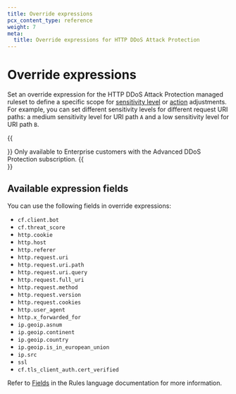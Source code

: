 ```yaml
---
title: Override expressions
pcx_content_type: reference
weight: 7
meta:
  title: Override expressions for HTTP DDoS Attack Protection
---
```


# Override expressions

Set an override expression for the HTTP DDoS Attack Protection managed ruleset to define a specific scope for [sensitivity level](/ddos-protection/managed-rulesets/http/override-parameters/#sensitivity-level) or [action](/ddos-protection/managed-rulesets/http/override-parameters/#action) adjustments. For example, you can set different sensitivity levels for different request URI paths: a medium sensitivity level for URI path `A` and a low sensitivity level for URI path `B`.

{{<Aside type="note">}}
Only available to Enterprise customers with the Advanced DDoS Protection subscription.
{{</Aside>}}

## Available expression fields

You can use the following fields in override expressions:

- `cf.client.bot`
- `cf.threat_score`
- `http.cookie`
- `http.host`
- `http.referer`
- `http.request.uri`
- `http.request.uri.path`
- `http.request.uri.query`
- `http.request.full_uri`
- `http.request.method`
- `http.request.version`
- `http.request.cookies`
- `http.user_agent`
- `http.x_forwarded_for`
- `ip.geoip.asnum`
- `ip.geoip.continent`
- `ip.geoip.country`
- `ip.geoip.is_in_european_union`
- `ip.src`
- `ssl`
- `cf.tls_client_auth.cert_verified`

Refer to [Fields](/ruleset-engine/rules-language/fields/) in the Rules language documentation for more information.
